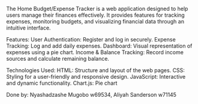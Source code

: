The Home Budget/Expense Tracker is a web application designed to help users manage their finances effectively. It provides features for tracking expenses, monitoring budgets, and visualizing financial data through an intuitive interface.

Features:
User Authentication: Register and log in securely.
Expense Tracking: Log and add daily expenses.
Dashboard: Visual representation of expenses using a pie chart.
Income & Balance Tracking: Record income sources and calculate remaining balance.

Technologies Used:
HTML: Structure and layout of the web pages.
CSS: Styling for a user-friendly and responsive design.
JavaScript: Interactive and dynamic functionality.
Chart.js: Pie chart

Done by: Nyashadzashe Mugobo w69534, Aliyah Sanderson w71145

